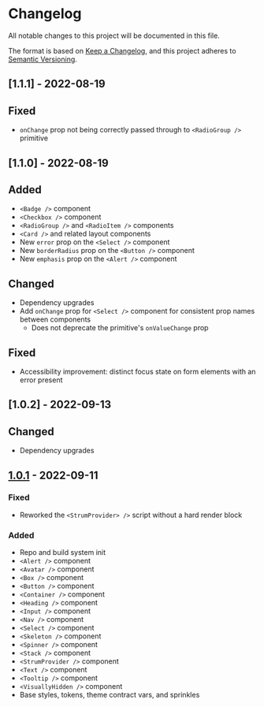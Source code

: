 # Changelog

All notable changes to this project will be documented in this file.

The format is based on [Keep a Changelog](https://keepachangelog.com/en/1.0.0/),
and this project adheres to [Semantic Versioning](https://semver.org/spec/v2.0.0.html).

## [1.1.1] - 2022-08-19

## Fixed

- `onChange` prop not being correctly passed through to `<RadioGroup />` primitive

## [1.1.0] - 2022-08-19

## Added

- `<Badge />` component
- `<Checkbox />` component
- `<RadioGroup />` and `<RadioItem />` components
- `<Card />` and related layout components
- New `error` prop on the `<Select />` component
- New `borderRadius` prop on the `<Button />` component
- New `emphasis` prop on the `<Alert />` component

## Changed

- Dependency upgrades
- Add `onChange` prop for `<Select />` component for consistent prop names between components
  - Does not deprecate the primitive's `onValueChange` prop

## Fixed

- Accessibility improvement: distinct focus state on form elements with an error present

## [1.0.2] - 2022-09-13

## Changed

- Dependency upgrades

## [1.0.1] - 2022-09-11

### Fixed

- Reworked the `<StrumProvider> />` script without a hard render block

[1.0.1]: https://github.com/colinhemphill/strum/releases/tag/v1.0.1

### Added

- Repo and build system init
- `<Alert />` component
- `<Avatar />` component
- `<Box />` component
- `<Button />` component
- `<Container />` component
- `<Heading />` component
- `<Input />` component
- `<Nav />` component
- `<Select />` component
- `<Skeleton />` component
- `<Spinner />` component
- `<Stack />` component
- `<StrumProvider />` component
- `<Text />` component
- `<Tooltip />` component
- `<VisuallyHidden />` component
- Base styles, tokens, theme contract vars, and sprinkles

[1.0.0]: https://github.com/colinhemphill/strum/releases/tag/v1.0.0
